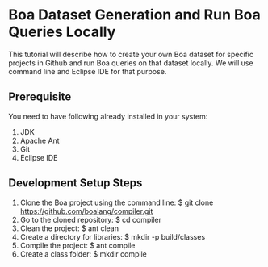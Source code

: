 # Boa Dataset Generation and Run Boa Queries Locally
This tutorial will describe how to create your own Boa dataset for specific projects in Github and run Boa queries on 
that dataset locally. We will use command line and Eclipse IDE for that purpose.

## Prerequisite
You need to have following already installed in your system:
1. JDK
2. Apache Ant
3. Git
4. Eclipse IDE

## Development Setup Steps
1. Clone the Boa project using the command line: $ git clone https://github.com/boalang/compiler.git 
2. Go to the cloned repository: $ cd compiler
3. Clean the project: $ ant clean
4. Create a directory for libraries: $ mkdir -p build/classes
5. Compile the project: $ ant compile
6. Create a class folder: $ mkdir compile
